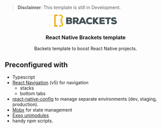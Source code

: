> **Disclaimer**: This template is still in Development.

<div align="center">
    <img align="center" alt="BRACKETS logo" src="./app/assets/img/logo.png"/>
</div>

<h3 align="center">React Native Brackets template</h3>

<p align="center">
 Backets template to boost React Native projects.
</p>

## Preconfigured with

- Typescript
- [React Navigation](https://reactnavigation.org/) (v5) for navigation
  - stacks
  - bottom tabs
- [react-native-config](https://github.com/luggit/react-native-config) to manage
separate environments (dev, staging, production).
- [Mobx](https://mobx.js.org/) for state management
- [Expo unimodules](https://docs.expo.io/)
- handy npm scripts.
